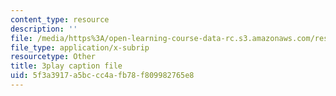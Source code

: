 ```yaml
---
content_type: resource
description: ''
file: /media/https%3A/open-learning-course-data-rc.s3.amazonaws.com/res-2-006-girls-who-build-cameras-summer-2016/5f3a3917a5bccc4afb78f809982765e8_gXalqmV5ZEU.srt
file_type: application/x-subrip
resourcetype: Other
title: 3play caption file
uid: 5f3a3917-a5bc-cc4a-fb78-f809982765e8
---
```

